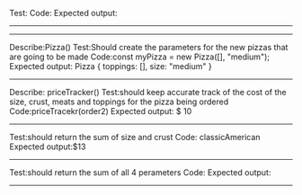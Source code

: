 
Test:
Code:
Expected output:

-----------------------
-----------------------


Describe:Pizza()
Test:Should create the parameters for the new pizzas that are going to be made
Code:const myPizza = new Pizza([], "medium");
Expected output: Pizza { toppings: [], size: "medium" }

-----------------------


Describe: priceTracker()
Test:should keep accurate track of the cost of the size, crust, meats and toppings for the pizza being ordered
Code:priceTracekr(order2)
Expected output: $ 10

-----------------------

Test:should return the sum of size and crust
Code: classicAmerican
Expected output:$13

-----------------------

Test:should return the sum of all 4 perameters
Code:
Expected output:

-----------------------